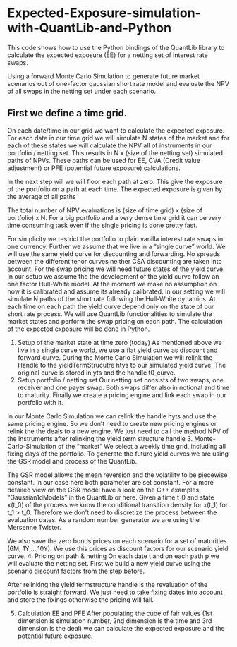 # Expected-Exposure-simulation-with-QuantLib-and-Python

This code shows how to use the Python bindings of the QuantLib library to calculate the expected exposure (EE) for a netting set of interest rate swaps. 

Using a forward Monte Carlo Simulation to generate future market scenarios out of one-factor gaussian short rate model and evaluate the NPV of all swaps in the netting set under each scenario.

## First we define a time grid. 
On each date/time in our grid we want to calculate the expected exposure. For each date in our time grid we will simulate N states of the market and for each of these states we will calculate the NPV all of instruments in our portfolio / netting set. This results in N x (size of the netting set) simulated paths of NPVs. These paths can be used for EE, CVA (Credit value adjustment) or PFE (potential future exposure) calculations.

In the next step will we will floor each path at zero. This give the exposure of the portfolio on a path at each time. The expected exposure is given by the average of all paths

The total number of NPV evaluations is (size of time grid) x (size of portfolio) x N. For a big portfolio and a very dense time grid it can be very time consuming task even if the single pricing is done pretty fast.

For simplicity we restrict the portfolio to plain vanilla interest rate swaps in one currency. Further we assume that we live in a “single curve” world. We will use the same yield curve for discounting and forwarding. No spreads between the different tenor curves neither CSA discounting are taken into account. For the swap pricing we will need future states of the yield curve. In our setup we assume the the development of the yield curve follow an one factor Hull-White model. At the moment we make no assumption on how it is calibrated and assume its already calibrated. In our setting we will simulate N paths of the short rate following the Hull-White dynamics. At each time on each path the yield curve depend only on the state of our short rate process. We will use QuantLib functionalities to simulate the market states and perform the swap pricing on each path. The calculation of the expected exposure will be done in Python.

1. Setup of the market state at time zero (today)
As mentioned above we live in a single curve world, we use a flat yield curve as discount and forward curve. During the Monte Carlo Simulation we will relink the Handle to the yieldTermStrucutre htys to our simulated yield curve. The original curve is stored in yts and the handle t0_curve.
2. Setup portfolio / netting set
Our netting set consists of two swaps, one receiver and one payer swap. Both swaps differ also in notional and time to maturity. Finally we create a pricing engine and link each swap in our portfolio with it.

In our Monte Carlo Simulation we can relink the handle hyts and use the same pricing engine. So we don’t need to create new pricing engines or relink the the deals to a new engine. We just need to call the method NPV of the instruments after relinking the yield term structure handle
3. Monte-Carlo-Simulation of the “market”
We select a weekly time grid, including all fixing days of the portfolio. To generate the future yield curves we are using the GSR model and process of the QuantLib.

The GSR model allows the mean reversion and the volatility to be piecewise constant. In our case here both parameter are set constant. For a more detailed view on the GSR model have a look on the C++ examples “Gaussian1dModels” in the QuantLib or here. Given a time t_0 and state x(t_0) of the process we know the conditional transition density for x(t_1) for t_1 > t_0. Therefore we don’t need to discretize the process between the evaluation dates. As a random number generator we are using the Mersenne Twister.

We also save the zero bonds prices on each scenario for a set of maturities (6M, 1Y,…,10Y). We use this prices as discount factors for our scenario yield curve.
4. Pricing on path & netting
On each date t and on each path p we will evaluate the netting set. First we build a new yield curve using the scenario discount factors from the step before.

After relinking the yield termstructure handle is the revaluation of the portfolio is straight forward. We just need to take fixing dates into account and store the fixings otherwise the pricing will fail.

5. Calculation EE and PFE
After populating the cube of fair values (1st dimension is simulation number, 2nd dimension is the time and 3rd dimension is the deal) we can calculate the expected exposure and the potential future exposure.

